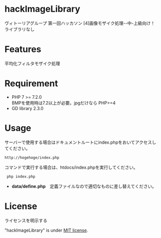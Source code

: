 # hackImageLibrary
ヴィトーリアグループ 第一回ハッカソン [4]画像モザイク処理--中-上級向け！　ライブラリなし
 
# Features
 
平均化フィルタモザイク処理
 
# Requirement
* PHP 7 >= 7.2.0  
BMPを使用時は7.2以上が必要。jpgだけなら PHP>=4
* GD library 2.3.0
 
 
# Usage

サーバーで使用する場合はドキュメントルートにindex.phpをおいてアクセスしてください。
```
http://hogehoge/index.php
```

コマンドで実行する場合は、htdocs/index.phpを実行してください。
```
 php index.php
```

 - **data/define.php**　定義ファイルなので適切なものに差し替えてください。

# License
ライセンスを明示する
 
"hackImageLibrary" is under [MIT license](https://en.wikipedia.org/wiki/MIT_License).
 
